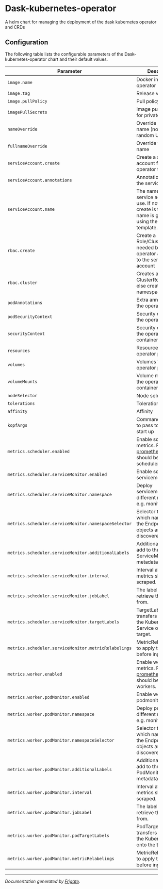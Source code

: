 
Dask-kubernetes-operator
===========

A helm chart for managing the deployment of the dask kubernetes operator and CRDs


## Configuration

The following table lists the configurable parameters of the Dask-kubernetes-operator chart and their default values.

| Parameter                | Description             | Default        |
| ------------------------ | ----------------------- | -------------- |
| `image.name` | Docker image for the operator | `"ghcr.io/dask/dask-kubernetes-operator"` |
| `image.tag` | Release version | `"set-by-chartpress"` |
| `image.pullPolicy` | Pull policy | `"IfNotPresent"` |
| `imagePullSecrets` | Image pull secrets for private registries | `[]` |
| `nameOverride` | Override release name (not including random UUID) | `""` |
| `fullnameOverride` | Override full release name | `""` |
| `serviceAccount.create` | Create a service account for the operator to use | `true` |
| `serviceAccount.annotations` | Annotations to add to the service account | `{}` |
| `serviceAccount.name` | The name of the service account to use. If not set and create is true, a name is generated using the fullname template. | `""` |
| `rbac.create` | Create a Role/ClusterRole needed by the operator and bind it to the service account | `true` |
| `rbac.cluster` | Creates a ClusterRole if true, else create a namespaced Role | `true` |
| `podAnnotations` | Extra annotations for the operator pod | `{}` |
| `podSecurityContext` | Security context for the operator pod | `{}` |
| `securityContext` | Security context for the operator container | `{}` |
| `resources` | Resources for the operator pod | `{}` |
| `volumes` | Volumes for the operator pod | `[]` |
| `volumeMounts` | Volume mounts for the operator container | `[]` |
| `nodeSelector` | Node selector | `{}` |
| `tolerations` | Tolerations | `[]` |
| `affinity` | Affinity | `{}` |
| `kopfArgs` | Command line flags to pass to kopf on start up | `["--all-namespaces"]` |
| `metrics.scheduler.enabled` | Enable scheduler metrics. Pip package [prometheus-client](https://pypi.org/project/prometheus-client/) should be present on scheduler. | `false` |
| `metrics.scheduler.serviceMonitor.enabled` | Enable scheduler servicemonitor. | `false` |
| `metrics.scheduler.serviceMonitor.namespace` | Deploy servicemonitor in different namespace, e.g. monitoring. | `""` |
| `metrics.scheduler.serviceMonitor.namespaceSelector` | Selector to select which namespaces the Endpoints objects are discovered from. | `{}` |
| `metrics.scheduler.serviceMonitor.additionalLabels` | Additional labels to add to the ServiceMonitor metadata. | `{}` |
| `metrics.scheduler.serviceMonitor.interval` | Interval at which metrics should be scraped. | `"15s"` |
| `metrics.scheduler.serviceMonitor.jobLabel` | The label to use to retrieve the job name from. | `""` |
| `metrics.scheduler.serviceMonitor.targetLabels` | TargetLabels transfers labels on the Kubernetes Service onto the target. | `["dask.org/cluster-name"]` |
| `metrics.scheduler.serviceMonitor.metricRelabelings` | MetricRelabelConfigs to apply to samples before ingestion. | `[]` |
| `metrics.worker.enabled` | Enable workers metrics. Pip package [prometheus-client](https://pypi.org/project/prometheus-client/) should be present on workers. | `false` |
| `metrics.worker.podMonitor.enabled` | Enable workers podmonitor | `false` |
| `metrics.worker.podMonitor.namespace` | Deploy podmonitor in different namespace, e.g. monitoring. | `""` |
| `metrics.worker.podMonitor.namespaceSelector` | Selector to select which namespaces the Endpoints objects are discovered from. | `{}` |
| `metrics.worker.podMonitor.additionalLabels` | Additional labels to add to the PodMonitor metadata. | `{}` |
| `metrics.worker.podMonitor.interval` | Interval at which metrics should be scraped. | `"15s"` |
| `metrics.worker.podMonitor.jobLabel` | The label to use to retrieve the job name from. | `""` |
| `metrics.worker.podMonitor.podTargetLabels` | PodTargetLabels transfers labels on the Kubernetes Pod onto the target. | `["dask.org/cluster-name", "dask.org/workergroup-name"]` |
| `metrics.worker.podMonitor.metricRelabelings` | MetricRelabelConfigs to apply to samples before ingestion. | `[]` |



---
_Documentation generated by [Frigate](https://frigate.readthedocs.io)._
